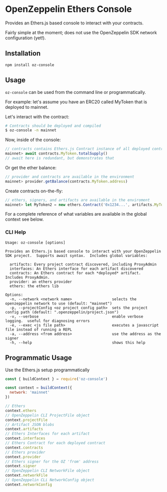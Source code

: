 # OpenZeppelin Ethers Console

Provides an Ethers.js based console to interact with your contracts.

Fairly simple at the moment; does not use the OpenZeppelin SDK network configuration (yet!).

## Installation

```
npm install oz-console
```

## Usage

`oz-console` can be used from the command line or programmatically.

For example: let's assume you have an ERC20 called MyToken that is deployed to mainnet.

Let's interact with the contract:

```bash
# Contracts should be deployed and compiled
$ oz-console -n mainnet
```

Now, inside of the console:

```javascript
// contracts contains Ethers.js Contract instance of all deployed contracts
mainnet> await contracts.MyToken.totalSupply()
// await here is redundant, but demonstrates that 
```

Or get the ether balance:

```javascript
// provider and contracts are available in the environment
mainnet> provider.getBalance(contracts.MyToken.address)
```

Create contracts on-the-fly:

```javascript
// ethers, signers, and artifacts are available in the enviroment
mainnet> let MyToken2 = new ethers.Contract('0x1234...', artifacts.MyToken.abi, signer)
```

For a complete reference of what variables are available in the global context see below.

### CLI Help

```
Usage: oz-console [options]

Provides an Ethers.js based console to interact with your OpenZeppelin SDK project.  Supports await syntax.  Includes global variables:
  
  artifacts: Every project contract discovered, including ProxyAdmin
  interfaces: An Ethers interface for each artifact discovered
  contracts: An Ethers contract for each *deployed* artifact.  Includes ProxyAdmin.
  provider: an ethers provider
  ethers: the ethers lib

Options:
  -n, --network <network name>                  selects the openzeppelin network to use (default: "mainnet")
  -p, --projectConfig <oz project config path>  sets the project config path (default: ".openzeppelin/project.json")
  -v, --verbose                                 enable verbose logging.  useful for diagnosing errors
  -e, --exec <js file path>                     executes a javascript file instead of running a REPL
  -a, --address <from address>                  use the address as the signer
  -h, --help                                    shows this help

```

## Programmatic Usage

Use the Ethers.js setup programmatically

```javascript
const { buildContext } = require('oz-console')

const context = buildContext({
  network: 'mainnet'
})

// Ethers
context.ethers
// OpenZeppelin CLI ProjectFile object
context.projectFile
// Artifact JSON blobs
context.artifacts
// Ethers Interfaces for each artifact
context.interfaces
// Ethers Contract for each deployed contract
context.contracts
// Ethers provider
context.provider
// Ethers signer for the OZ 'from' address
context.signer
// OpenZeppelin CLI NetworkFile object
context.networkFile
// OpenZeppelin CLi NetworkConfig object
context.networkConfig
```